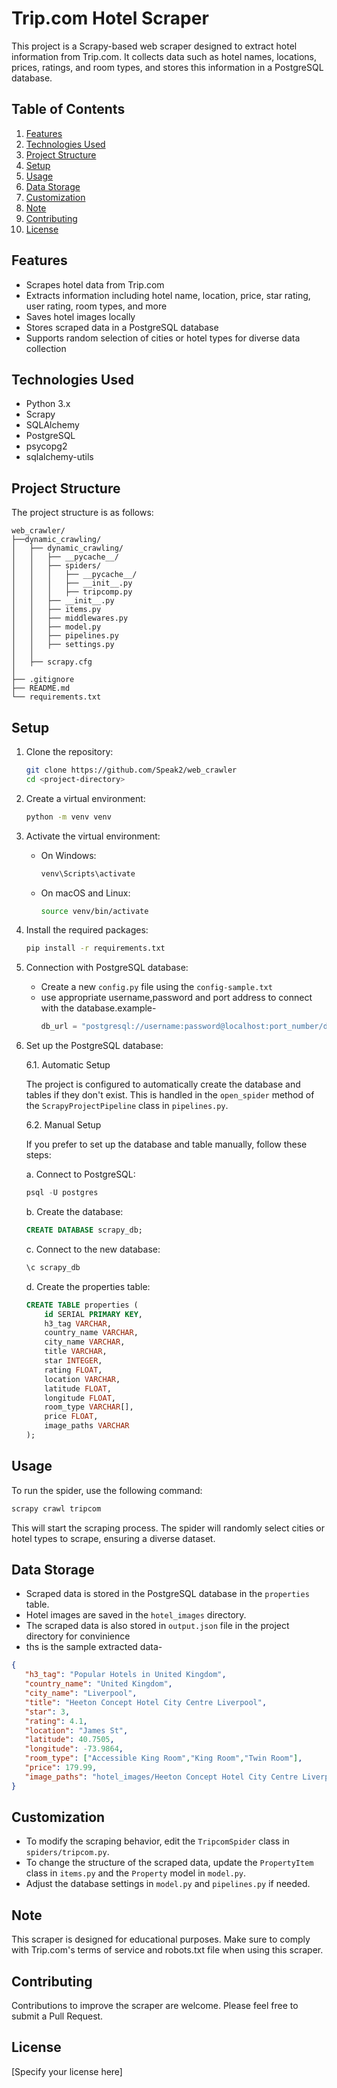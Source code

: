 # Trip.com Hotel Scraper

This project is a Scrapy-based web scraper designed to extract hotel information from Trip.com. It collects data such as hotel names, locations, prices, ratings, and room types, and stores this information in a PostgreSQL database.

## Table of Contents
1. [Features](#features)
2. [Technologies Used](#technologies-used)
3. [Project Structure](#project-structure) 
5. [Setup](#setup)
6. [Usage](#usage)
7. [Data Storage](#data-storage)
8. [Customization](#customization)
9. [Note](#note)
10. [Contributing](#contributing)
11. [License](#license)



## Features

- Scrapes hotel data from Trip.com
- Extracts information including hotel name, location, price, star rating, user rating, room types, and more
- Saves hotel images locally
- Stores scraped data in a PostgreSQL database
- Supports random selection of cities or hotel types for diverse data collection

## Technologies Used

- Python 3.x
- Scrapy
- SQLAlchemy
- PostgreSQL
- psycopg2
- sqlalchemy-utils

 

## Project Structure

The project structure is as follows:

```
web_crawler/
├──dynamic_crawling/
│   ├── dynamic_crawling/
│   │   ├── __pycache__/                  
│   │   ├── spiders/                   
│   │   │   ├── __pycache__/            
│   │   │   ├── __init__.py             
│   │   │   ├── tripcomp.py   
│   │   ├── __init__.py       
│   │   ├── items.py                  
│   │   ├── middlewares.py            
│   │   ├── model.py                  
│   │   ├── pipelines.py              
│   │   ├── settings.py  
│   │             
│   ├── scrapy.cfg                    
│                     
├── .gitignore                       
├── README.md                        
└── requirements.txt  
```

## Setup

1. Clone the repository:
   ```bash
   git clone https://github.com/Speak2/web_crawler
   cd <project-directory>
   ```

2. Create a virtual environment:
   ```bash
   python -m venv venv
   ```

3. Activate the virtual environment:
   - On Windows:
     ```bash
     venv\Scripts\activate
     ```
   - On macOS and Linux:
     ```bash
     source venv/bin/activate
     ```


4. Install the required packages:
   ```bash
   pip install -r requirements.txt
   ```

5. Connection with PostgreSQL database:
   - Create a new `config.py` file using the `config-sample.txt`
   - use appropriate username,password and port address to connect with the database.example-
     ```python
     db_url = "postgresql://username:password@localhost:port_number/database_name"
     ```

6. Set up the PostgreSQL database:

   6.1. Automatic Setup
   
   The project is configured to automatically create the database and tables if they don't exist. This is handled in the `open_spider` method of the `ScrapyProjectPipeline` class in `pipelines.py`.

   6.2. Manual Setup
   
   If you prefer to set up the database and table manually, follow these steps:

   a. Connect to PostgreSQL:
      ```sql
      psql -U postgres
      ```

   b. Create the database:
      ```sql
      CREATE DATABASE scrapy_db;
      ```

   c. Connect to the new database:
      ```sql
      \c scrapy_db
      ```

   d. Create the properties table:
      ```sql
      CREATE TABLE properties (
          id SERIAL PRIMARY KEY,
          h3_tag VARCHAR,
          country_name VARCHAR,
          city_name VARCHAR,
          title VARCHAR,
          star INTEGER,
          rating FLOAT,
          location VARCHAR,
          latitude FLOAT,
          longitude FLOAT,
          room_type VARCHAR[],
          price FLOAT,
          image_paths VARCHAR
      );
      ```

## Usage

To run the spider, use the following command:

```bash
scrapy crawl tripcom
```

This will start the scraping process. The spider will randomly select cities or hotel types to scrape, ensuring a diverse dataset.

## Data Storage

- Scraped data is stored in the PostgreSQL database in the `properties` table.
- Hotel images are saved in the `hotel_images` directory.
- The scraped data is also stored in `output.json` file in the project directory for convinience
- ths is the sample extracted data-
```json
{
   "h3_tag": "Popular Hotels in United Kingdom",
   "country_name": "United Kingdom",
   "city_name": "Liverpool",
   "title": "Heeton Concept Hotel City Centre Liverpool",
   "star": 3,
   "rating": 4.1,
   "location": "James St",
   "latitude": 40.7505,
   "longitude": -73.9864,
   "room_type": ["Accessible King Room","King Room","Twin Room"],
   "price": 179.99,
   "image_paths": "hotel_images/Heeton Concept Hotel City Centre Liverpool.jpg"
}
```

## Customization

- To modify the scraping behavior, edit the `TripcomSpider` class in `spiders/tripcom.py`.
- To change the structure of the scraped data, update the `PropertyItem` class in `items.py` and the `Property` model in `model.py`.
- Adjust the database settings in `model.py` and `pipelines.py` if needed.

## Note

This scraper is designed for educational purposes. Make sure to comply with Trip.com's terms of service and robots.txt file when using this scraper.

## Contributing

Contributions to improve the scraper are welcome. Please feel free to submit a Pull Request.

## License

[Specify your license here]
